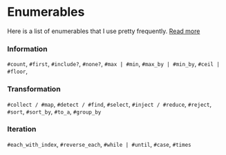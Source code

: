 # Enumerables

Here is a list of enumerables that I use pretty frequently. [Read more](http://ruby-doc.org/core-2.2.3/Enumerable.html)

### Information
 `#count`, `#first`, `#include?`, `#none?`, `#max | #min`, `#max_by | #min_by`, `#ceil | #floor`,

### Transformation
 `#collect / #map`, `#detect / #find`, `#select`, `#inject / #reduce`, `#reject`, `#sort`, `#sort_by`, `#to_a`, `#group_by`

### Iteration
 `#each_with_index`, `#reverse_each`, `#while | #until`, `#case`, `#times`
